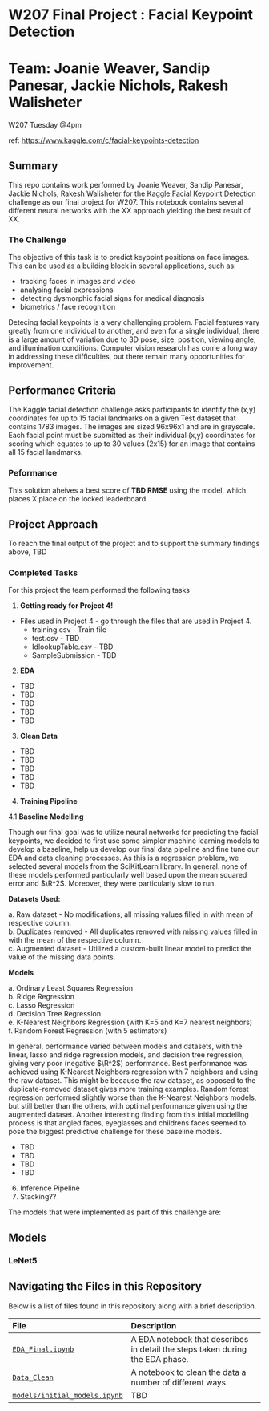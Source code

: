 # W207 Final Project : Facial Keypoint Detection 
# Team: Joanie Weaver, Sandip Panesar, Jackie Nichols, Rakesh Walisheter
W207 Tuesday @4pm

ref: https://www.kaggle.com/c/facial-keypoints-detection


## Summary

This repo contains work performed by Joanie Weaver, Sandip Panesar, Jackie Nichols, Rakesh Walisheter for the [Kaggle Facial Keypoint Detection](https://www.kaggle.com/c/facial-keypoints-detection) challenge as our final project for W207. This notebook contains several different neural networks with the XX approach yielding the best result of XX.   


### The Challenge

The objective of this task is to predict keypoint positions on face images. This can be used as a building block in several applications, such as:

* tracking faces in images and video
* analysing facial expressions
* detecting dysmorphic facial signs for medical diagnosis
* biometrics / face recognition

Detecing facial keypoints is a very challenging problem.  Facial features vary greatly from one individual to another, and even for a single individual, there is a large amount of variation due to 3D pose, size, position, viewing angle, and illumination conditions. Computer vision research has come a long way in addressing these difficulties, but there remain many opportunities for improvement.

## Performance Criteria

The Kaggle facial detection challenge asks participants to identify the (x,y) coordinates for up to 15 facial landmarks on a given Test dataset that contains 1783 images. The images are sized 96x96x1 and are in grayscale.  Each facial point must be submitted as their individual (x,y) coordinates for scoring which equates to up to 30 values (2x15) for an image that contains all 15 facial landmarks. 

### Peformance

This solution aheives a best score of **TBD RMSE** using the model, which places X place on the locked leaderboard. 

## Project Approach
To reach the final output of the project and to support the summary findings above, TBD

### Completed Tasks

For this project the team performed the following tasks 

1. **Getting ready for Project 4!**
- Files used in Project 4 - go through the files that are used in Project 4.  
  * training.csv - Train file
  * test.csv - TBD
  * IdlookupTable.csv - TBD
  * SampleSubmission - TBD
2. **EDA**
* TBD
* TBD
* TBD
* TBD
* TBD

3. **Clean Data**
* TBD
* TBD
* TBD
* TBD
* TBD
4. **Training Pipeline**

4.1 **Baseline Modelling**

Though our final goal was to utilize neural networks for predicting the facial keypoints, we decided to first use some simpler machine learning models to develop a baseline, help us develop our final data pipeline and fine tune our EDA and data cleaning processes. As this is a regression problem, we selected several models from the SciKitLearn library. In general. none of these models performed particularly well based upon the mean squared error and $\R^2$. Moreover, they were particularly slow to run. 

**Datasets Used:**

a. Raw dataset - No modifications, all missing values filled in with mean of respective column.<br />
b. Duplicates removed - All duplicates removed with missing values filled in with the mean of the respective column.<br />
c. Augmented dataset - Utilized a custom-built linear model to predict the value of the missing data points.<br />

**Models**

a. Ordinary Least Squares Regression<br />
b. Ridge Regression<br />
c. Lasso Regression<br />
d. Decision Tree Regression<br />
e. K-Nearest Neighbors Regression (with K=5 and K=7 nearest neighbors)<br />
f. Random Forest Regression (with 5 estimators)<br />

In general, performance varied between models and datasets, with the linear, lasso and ridge regression models, and decision tree regression, giving very poor (negative $\R^2$) performance. Best performance was achieved using K-Nearest Neighbors regression with 7 neighbors and using the raw dataset. This might be because the raw dataset, as opposed to the duplicate-removed dataset gives more training examples. Random forest regression performed slightly worse than the K-Nearest Neighbors models, but still better than the others, with optimal performance given using the augmented dataset. Another interesting finding from this initial modelling process is that angled faces, eyeglasses and childrens faces seemed to pose the biggest predictive challenge for these baseline models.

* TBD
* TBD
* TBD
* TBD
6. Inference Pipeline
7. Stacking??

The models that were implemented as part of this challenge are:

## Models

### LeNet5




 



## Navigating the Files in this Repository

Below is a list of files found in this repository along with a brief description.

|File | Description |
|:----|:------------|
|[`EDA_Final.ipynb`](https://github.com/jcweaver/blackboxes/blob/master/EDA_Final.ipynb)|A EDA notebook that describes in detail the steps taken during the EDA phase.|
|[`Data_Clean`](https://github.com/jcweaver/blackboxes/blob/master/Data_Clean.ipynb)|A notebook to clean the data a number of different ways.|
|[`models/initial_models.ipynb`](https://github.com/jcweaver/blackboxes/blob/master/initial_models.ipynb)| TBD|


